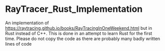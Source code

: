 # RayTracer_Rust_Implementation
An implementation of https://raytracing.github.io/books/RayTracingInOneWeekend.html but in Rust instead of C++. This is done in an attempt to learn Rust for the first time. Please do not copy the code as there are probably many badly written lines of code
